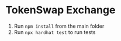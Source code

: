 # TokenSwap Exchange

1. Run `npm install` from the main folder
2. Run `npx hardhat test` to run tests
